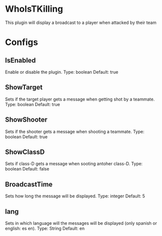 # WhoIsTKilling
This plugin will display a broadcast to a player when attacked by their team

# Configs
        
  ## **IsEnabled**
  
   Enable or disable the plugin.
   Type: boolean
   Default: true


  ## **ShowTarget**
  
   Sets if the target player gets a message when getting shot by a teammate.
   Type: boolean
   Default: true


  ## **ShowShooter**
  
   Sets if the shooter gets a message when shooting a teammate.
   Type: boolean
   Default: true

  ## **ShowClassD**
  
   Sets if class-D gets a message when sooting antoher class-D.
   Type: boolean
   Default: false

  ## **BroadcastTime**
  
   Sets how long the message will be displayed.
   Type: integer
   Default: 5

  ## **lang**
 
   Sets in which language will the messages will be displayed (only spanish or english: es en).
   Type: String
   Default: en
